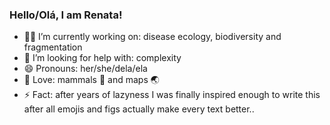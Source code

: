 ### Hello/Olá, I am Renata!

* 👩‍💻 I’m currently working on: disease ecology, biodiversity and fragmentation
* 🤯 I’m looking for help with: complexity
* 😄 Pronouns: her/she/dela/ela
* 💓 Love: mammals 🦇 and maps 🌏
* ⚡ Fact: after years of lazyness I was finally inspired enough to write this after all emojis and figs actually make every text better..
